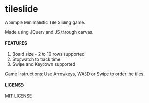# tileslide

A Simple Minimalistic Tile Sliding game.

Made using JQuery and JS through canvas.

#### FEATURES
1) Board size - 2 to 10 rows supported
2) Stopwatch to track time
3) Swipe and Keydown supported

Game Instructions: Use Arrowkeys, WASD or Swipe to order the tiles.

#### LICENSE: 

[MIT LICENSE](https://github.com/lalaniket8/tileslide/blob/master/LICENSE)

